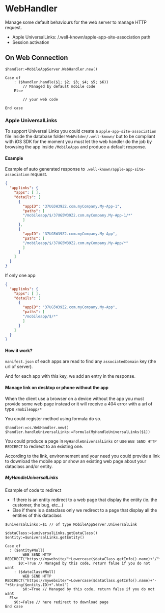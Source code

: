 <!-- Type your summary here -->
# WebHandler

Manage some default behaviours for the web server to manage HTTP request.

- Apple UniversalLinks: /.well-known/apple-app-site-association path
- Session activation

## On Web Connection

```4d
$handler:=MobileAppServer.WebHandler.new()

Case of
	: ($handler.handle($1; $2; $3; $4; $5; $6))
		// Managed by default mobile code
	Else

		// your web code

End case
```

### Apple UniversalLinks

To support Universal Links you could create a `apple-app-site-association` file inside the database folder `WebFolder/.well-known/`
but to be compliant with iOS SDK for the moment you must let the web handler do the job by browsing the app inside `/MobileApps` and produce a default response.

#### Example

Example of auto generated response to `.well-known/apple-app-site-association` request.

```json
{
  "applinks": {
    "apps": [ ],
    "details": [
      {
        "appID": "37UG5W39Z2.com.myCompany.My-App-1",
        "paths": [
        "/mobileapp/$/37UG5W39Z2.com.myCompany.My-App-1/*"
        ]
      },
      {
        "appID": "37UG5W39Z2.com.myCompany.My-App",
        "paths": [
        "/mobileapp/$/37UG5W39Z2.com.myCompany.My-App/*"
        ]
      }
    ]
  }
}
```

If only one app

```json
{
  "applinks": {
    "apps": [ ],
    "details": [
      {
        "appID": "37UG5W39Z2.com.myCompany.My-App",
        "paths": [
        "/mobileapp/$/*"
        ]
      }
    ]
  }
}
```

#### How it work?

`manifest.json` of each apps are read to find any `associatedDomain` key (the url of server).

And for each app with this key, we add an entry in the response.


#### Manage link on desktop or phone without the app

When the client use a browser on a device without the app you must provide some web page instead or it will receive a 404 error with a url of type `/mobileapp/*`

You could register method using formula do so.

```4d
$handler:=cs.WebHandler.new()
$handler.handleUniversalLinks:=Formula(MyHandleUniversalLinks($1))
```

You could produce a page in `MyHandleUniversalLinks` or use `WEB SEND HTTP REDIRECT` to redirect to an existing one.

According to the link, environnement and your need you could provide a link to download the mobile app or show an existing web page about your dataclass and/or entity.

##### MyHandleUniversalLinks

Example of code to redirect

- If there is an entity redirect to a web page that display the entity (ie. the customer, the bug, etc...)
- Else if there is a dataclass only we redirect to a page that display all the entities of this dataclass

```4d
$universalLinks:=$1 // of type MobileAppServer.UniversalLink

$dataClass:=$universalLinks.getDataClass()
$entity:=$universalLinks.getEntity()

Case of
  : ($entity#Null)
		WEB SEND HTTP REDIRECT("https://mywebsite/"+Lowercase($dataClass.getInfo().name)+"/"+Lowercase($dataClass.getInfo().name))
	  $0:=True // Managed by this code, return false if you do not want
	: ($dataClass#Null)
		WEB SEND HTTP REDIRECT("https://mywebsite/"+Lowercase($dataClass.getInfo().name)+"-"+String($entity.ID)+".html")
		$0:=True // Managed by this code, return false if you do not want
  Else
    $0:=False // here redirect to download page
End case
```
